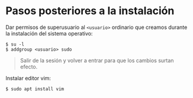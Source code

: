 # Pasos posteriores a la instalación

Dar permisos de superusuario al `<usuario>` ordinario que creamos durante la instalación del sistema operativo:

```console
$ su -l
$ addgroup <usuario> sudo
```

> Salir de la sesión y volver a entrar para que los cambios surtan efecto.

Instalar editor vim:

```console
$ sudo apt install vim
```
